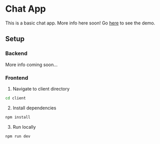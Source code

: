 # Chat App

This is a basic chat app. More info here soon! Go [here](https://github.com/dtnewman/simple-chat) to see the demo.

## Setup

### Backend

More info coming soon...


### Frontend

1. Navigate to client directory

```bash
cd client
```

2. Install dependencies

```bash
npm install
```

3. Run locally

```bash
npm run dev
```
